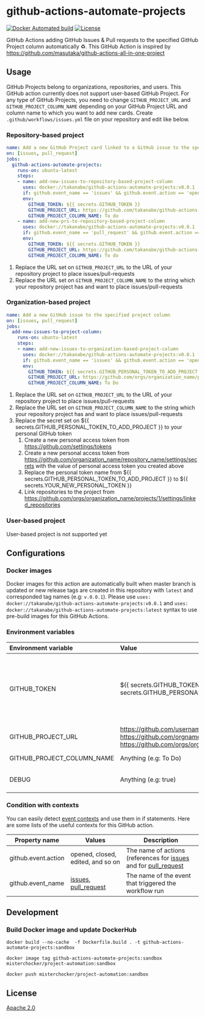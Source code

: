 # github-actions-automate-projects

[dockerhub]: https://hub.docker.com/r/takanabe/github-actions-automate-projects
[license]: https://github.com/takanabe/github-actions-automate-projects/blob/master/LICENSE

[![Docker Automated build](https://img.shields.io/docker/automated/takanabe/github-actions-automate-projects.svg?logo=docker)][dockerhub]
[![License](https://img.shields.io/github/license/takanabe/github-actions-automate-projects.svg)][license]

GitHub Actions adding GitHub Issues & Pull requests to the specified GitHub Project column automatically :recycle:. This GitHub Action is inspired by https://github.com/masutaka/github-actions-all-in-one-project

## Usage

GitHub Projects belong to organizations, repositories, and users. This GitHub action currently does not support user-based GitHub Project. For any type of GitHub Projects, you need to change `GITHUB_PROJECT_URL` and `GITHUB_PROJECT_COLUMN_NAME` depending on your GitHub Project URL and column name to which you want to add new cards. Create `.github/workflows/issues.yml` file on your repository and edit like below.

### Repository-based project

```yml
name: Add a new GitHub Project card linked to a GitHub issue to the specified project column
on: [issues, pull_request]
jobs:
  github-actions-automate-projects:
    runs-on: ubuntu-latest
    steps:
    - name: add-new-issues-to-repository-based-project-column
      uses: docker://takanabe/github-actions-automate-projects:v0.0.1
      if: github.event_name == 'issues' && github.event.action == 'opened'
      env:
        GITHUB_TOKEN: ${{ secrets.GITHUB_TOKEN }}
        GITHUB_PROJECT_URL: https://github.com/takanabe/github-actions-automate-projects/projects/1
        GITHUB_PROJECT_COLUMN_NAME: To do
    - name: add-new-prs-to-repository-based-project-column
      uses: docker://takanabe/github-actions-automate-projects:v0.0.1
      if: github.event_name == 'pull_request' && github.event.action == 'opened'
      env:
        GITHUB_TOKEN: ${{ secrets.GITHUB_TOKEN }}
        GITHUB_PROJECT_URL: https://github.com/takanabe/github-actions-automate-projects/projects/1
        GITHUB_PROJECT_COLUMN_NAME: To do
```

1. Replace the URL set on `GITHUB_PROJECT_URL` to the URL of your repository project to place issues/pull-requests
1. Replace the URL set on `GITHUB_PROJECT_COLUMN_NAME` to the string which your repository project has and want to place issues/pull-requests

### Organization-based project

```yml
name: Add a new GitHub issue to the specified project column
on: [issues, pull_request]
jobs:
  add-new-issues-to-project-column:
    runs-on: ubuntu-latest
    steps:
    - name: add-new-issues-to-organization-based-project-column
      uses: docker://takanabe/github-actions-automate-projects:v0.0.1
      if: github.event_name == 'issues' && github.event.action == 'opened'
      env:
        GITHUB_TOKEN: ${{ secrets.GITHUB_PERSONAL_TOKEN_TO_ADD_PROJECT }}
        GITHUB_PROJECT_URL: https://github.com/orgs/organization_name/projects/1
        GITHUB_PROJECT_COLUMN_NAME: To Do
```

1. Replace the URL set on `GITHUB_PROJECT_URL` to the URL of your repository project to place issues/pull-requests
1. Replace the URL set on `GITHUB_PROJECT_COLUMN_NAME` to the string which your repository project has and want to place issues/pull-requests
1. Replace the secret set on ${{ secrets.GITHUB_PERSONAL_TOKEN_TO_ADD_PROJECT }} to your personal GitHub token
   1. Create a new personal access token from https://github.com/settings/tokens
   1. Create a new personal access token from https://github.com/organization_name/repository_name/settings/secrets with the value of personal access token you created above
   1. Replace the personal token name from ${{ secrets.GITHUB_PERSONAL_TOKEN_TO_ADD_PROJECT }} to ${{ secrets.YOUR_NEW_PERSONAL_TOKEN }}
   1. Link repositories to the project from https://github.com/orgs/organization_name/projects/1/settings/linked_repositories

### User-based project

User-based project is not supported yet

## Configurations

### Docker images

Docker images for this action are automatically built when master branch is updated or new release tags are created in this repository with `latest` and corresponded tag names (e.g: `v.0.0.1`). Please use `uses: docker://takanabe/github-actions-automate-projects:v0.0.1` and `uses: docker://takanabe/github-actions-automate-projects:latest` syntax to use pre-build images for this GitHub Actions.

### Environment variables

| Environment variable       | Value                                                                                                                                       | Description                                                                                                                                                                                                                                                                                                                                                                                                                                    |
| :------------------------- | :------------------------------------------------------------------------------------------------------------------------------------------ | :--------------------------------------------------------------------------------------------------------------------------------------------------------------------------------------------------------------------------------------------------------------------------------------------------------------------------------------------------------------------------------------------------------------------------------------------- |
| GITHUB_TOKEN               | ${{ secrets.GITHUB_TOKEN }}, ${{ secrets.GITHUB_PERSONAL_ACCESS_TOKEN }}                                                                    | An Access token to access your repository and projects. if you use repository-based projects, ${{ secrets.GITHUB_TOKEN }} provides appropriate access privileges to this GitHub action ([See](https://help.github.com/en/articles/virtual-environments-for-github-actions#github_token-secret)). If that is not enough, you need to pass ${{ secrets.GITHUB_PERSONAL_ACCESS_TOKEN }} by issuing personal access token with appropriate grants. |
| GITHUB_PROJECT_URL         | https://github.com/username/reponame/projects/1, https://github.com/orgname/reponame/projects/1, https://github.com/orgs/orgname/projects/1 | A GitHub Project URL you want to use                                                                                                                                                                                                                                                                                                                                                                                                           |
| GITHUB_PROJECT_COLUMN_NAME | Anything (e.g: To Do)                                                                                                                       | A GitHub Project column name you want to place issues/pull-requests                                                                                                                                                                                                                                                                                                                                                                            |
| DEBUG                      | Anything (e.g: true)                                                                                                                        | A flag to produce debug messages for this GitHub Actions if this environment variable exists                                                                                                                                                                                                                                                                                                                                                   |

### Condition with contexts

You can easily detect [event contexts](https://help.github.com/en/articles/contexts-and-expression-syntax-for-github-actions#github-context) and use them in if statements. Here are some lists of the useful contexts for this GitHub action.

| Property name       | Values                                                                                                                                                                               | Description                                                                                                                                                                                                      |
| ------------------- | ------------------------------------------------------------------------------------------------------------------------------------------------------------------------------------ | ---------------------------------------------------------------------------------------------------------------------------------------------------------------------------------------------------------------- |
| github.event.action | opened, closed, edited, and so on                                                                                                                                                    | The name of actions (references for [issues](https://developer.github.com/v3/activity/events/types/#issuesevent) and for [pull_request](https://developer.github.com/v3/activity/events/types/#pullrequestevent) |
| github.event_name   | [issues](https://developer.github.com/v3/activity/events/types/#webhook-event-name-19), [pull_request](https://developer.github.com/v3/activity/events/types/#webhook-event-name-33) | The name of the event that triggered the workflow run                                                                                                                                                            |

## Development

### Build Docker image and update DockerHub

```
docker build --no-cache  -f Dockerfile.build . -t github-actions-automate-projects:sandbox
```
```
docker image tag github-actions-automate-projects:sandbox misterchocker/project-automation:sandbox
```
```
docker push misterchocker/project-automation:sandbox
```

## License

[Apache 2.0](https://github.com/takanabe/github-actions-automate-projects/blob/master/LICENSE)

